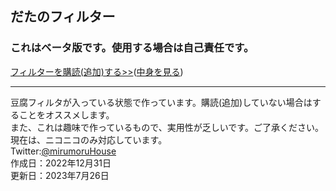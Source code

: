 ## だたのフィルター
### これはベータ版です。使用する場合は自己責任です。  
[フィルターを購読(追加)する>>](https://subscribe.adblockplus.org/?location=https://raw.githubusercontent.com/mirumoru/tdno_filter/main/Adblock_tdno.txt&title=ただのフィルター)([中身を見る](https://raw.githubusercontent.com/mirumoru/tdno_filter/main/Adblock_tdno.txt))  

---
豆腐フィルタが入っている状態で作っています。購読(追加)していない場合はすることをオススメします。  
また、これは趣味で作っているもので、実用性が乏しいです。ご了承ください。  
現在は、ニコニコのみ対応しています。  
Twitter:[@mirumoruHouse](https://twitter.com/mirumoruHouse)  
作成日：2022年12月31日  
更新日：2023年7月26日  
